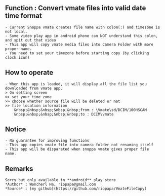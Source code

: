 
## Function : Convert vmate files into valid date time format

    - Current Snoppa vmate creates file name with colon(:) and timezone is not local.
    - Some video play app in android phone can NOT understand this colon, and spit out that video 
    - This app will copy vmate media files into Camera Folder with more proper name.
    - You need to set your timezone before starting copy (by clicking clock icon)

## How to operate

    - When this app is loaded, it will display all the file list you downloaded from vmate app.
    > On setting screen
    >> set your time zone
    >> choose whether source file will be deleted or not
    >> file location information
        &nbsp;&nbsp;&nbsp;&nbsp;&nbsp;from : \Vmate\sd/DCIM/100HSCAM
        &nbsp;&nbsp;&nbsp;&nbsp;&nbsp;to : DCIM\vmate


## Notice

    - No guarantee for improving functions
    - This app copies vmate file into camera folder not renaming itself
    - This app will be disparated when snoppa vmate gives proper file name.

## Remarks

    Sorry but only available in **android** play store
    *Author* : Woncherl Ha, riopapa@gmail.com
    *Source* : [my github](https://github.com/riopapa/VmateFileCopy)
     
